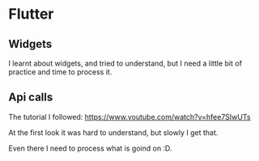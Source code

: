 # Flutter

## Widgets

I learnt about widgets, and tried to understand, but I need a little bit of practice and time to process it.

## Api calls

The tutorial I followed: https://www.youtube.com/watch?v=hfee7SIwUTs

At the first look it was hard to understand, but slowly I get that.

Even there I need to process what is goind on :D.
